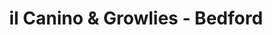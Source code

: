 ---
title: "il Canino & Growlies - Bedford"
url: /bedford/il-canino-and-growlies-bedford/
shop: pet
---